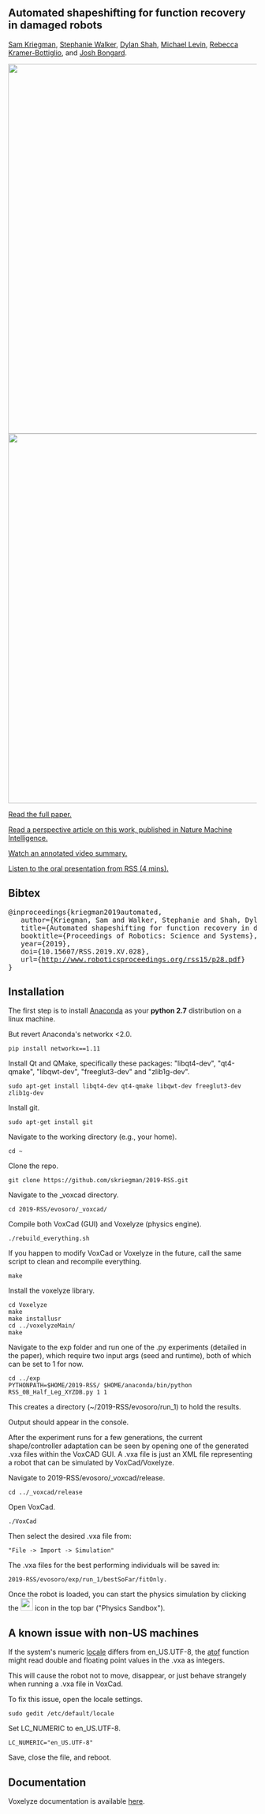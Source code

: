 Automated shapeshifting for function recovery in damaged robots
--------------------
[Sam Kriegman](https://scholar.google.com/citations?user=DCIwaLwAAAAJ), 
[Stephanie Walker](https://scholar.google.com/citations?user=0xspn9YAAAAJ), 
[Dylan Shah](https://scholar.google.com/citations?user=bfxXEJkAAAAJ), 
[Michael Levin](https://scholar.google.com/citations?user=luouyakAAAAJ), 
[Rebecca Kramer-Bottiglio](https://scholar.google.com/citations?user=2ARbFNoAAAAJ),
and 
[Josh Bongard](https://scholar.google.com/citations?user=Dj-kPasAAAAJ).<br>

<img src="https://github.com/skriegman/2019-RSS/blob/master/misc/teaserA.png" width="750"> <br>
<img src="https://github.com/skriegman/2019-RSS/blob/master/misc/teaserB.png" width="750">

<a href="http://www.roboticsproceedings.org/rss15/p28.pdf">Read the full paper.</a>

<a href="https://www.nature.com/articles/s42256-019-0076-6.epdf?author_access_token=R-S3FjSBIhUsomuDvARA7dRgN0jAjWel9jnR3ZoTv0OIXKmCfd5tDZfG1f8Y5jvWw1CSopZsGNYUdE_VbrVz-w5iIfuBDqNnm4FKFVTmuh3hNAJu38EzDsJc8di2AANa1jSA3LV3Q3Vd-wov1l5Amw%3D%3D">Read a perspective article on this work, published in Nature Machine Intelligence.</a>

<a href="https://youtu.be/fFIDz8maVh0">Watch an annotated video summary.</a>

<a href="https://youtu.be/stYJ1Miesk4">Listen to the oral presentation from RSS (4 mins).</a>


Bibtex
------------
<pre>
@inproceedings{kriegman2019automated,
&nbsp;&nbsp; author={Kriegman, Sam and Walker, Stephanie and Shah, Dylan and Levin, Michael and Kramer-Bottiglio, Rebecca and Bongard, Josh},
&nbsp;&nbsp; title={Automated shapeshifting for function recovery in damaged robots},
&nbsp;&nbsp; booktitle={Proceedings of Robotics: Science and Systems},
&nbsp;&nbsp; year={2019},
&nbsp;&nbsp; doi={10.15607/RSS.2019.XV.028},
&nbsp;&nbsp; url={<a href="http://www.roboticsproceedings.org/rss15/p28.pdf">http://www.roboticsproceedings.org/rss15/p28.pdf</a>}
}
</pre>


Installation
------------

The first step is to install [Anaconda](http://docs.continuum.io/anaconda/install/linux/) as your 
<b>python 2.7</b> distribution on a linux machine.

But revert Anaconda's networkx <2.0.

    pip install networkx==1.11

Install Qt and QMake, specifically these packages: "libqt4-dev", "qt4-qmake", "libqwt-dev", "freeglut3-dev" and "zlib1g-dev".

    sudo apt-get install libqt4-dev qt4-qmake libqwt-dev freeglut3-dev zlib1g-dev


Install git.

    sudo apt-get install git

Navigate to the working directory (e.g., your home).

    cd ~

Clone the repo.

    git clone https://github.com/skriegman/2019-RSS.git

Navigate to the _voxcad directory.

    cd 2019-RSS/evosoro/_voxcad/

Compile both VoxCad (GUI) and Voxelyze (physics engine).

    ./rebuild_everything.sh

If you happen to modify VoxCad or Voxelyze in the future, call the same script to clean and recompile everything. 

    make

Install the voxelyze library.

    cd Voxelyze
    make
    make installusr
    cd ../voxelyzeMain/
    make

Navigate to the exp folder and run one of the .py experiments (detailed in the paper),
which require two input args (seed and runtime), both of which can be set to 1 for now.
    
    cd ../exp
    PYTHONPATH=$HOME/2019-RSS/ $HOME/anaconda/bin/python RSS_0B_Half_Leg_XYZDB.py 1 1

This creates a directory (~/2019-RSS/evosoro/run_1) to hold the results.

Output should appear in the console.

After the experiment runs for a few generations, 
the current shape/controller adaptation can be seen by opening 
one of the generated .vxa files within the VoxCAD GUI. 
A .vxa file is just an XML file representing a robot that can be simulated by VoxCad/Voxelyze.

Navigate to 2019-RSS/evosoro/_voxcad/release.
    
    cd ../_voxcad/release
    
Open VoxCad.

    ./VoxCad

Then select the desired .vxa file from:

    "File -> Import -> Simulation"

The .vxa files for the best performing individuals will be saved in:

    2019-RSS/evosoro/exp/run_1/bestSoFar/fitOnly.

Once the robot is loaded, you can start the physics simulation by clicking the <img src="https://github.com/skriegman/2019-RSS/blob/master/_voxcad/VoxCad/Icons/Sandbox.png" height="25" width="25"> icon in the top bar ("Physics Sandbox").


A known issue with non-US machines
--------

If the system's numeric 
<a href="https://en.wikipedia.org/wiki/Locale_(computer_software)">locale</a> 
differs from en_US.UTF-8, the 
<a href="http://www.cplusplus.com/reference/cstdlib/atof/">atof</a> 
function might read double and floating point values in the .vxa 
as integers.
 
This will cause the robot not to move, disappear, or just behave strangely 
when running a .vxa file in VoxCad.

To fix this issue, open the locale settings.

    sudo gedit /etc/default/locale

Set LC_NUMERIC to en_US.UTF-8.

    LC_NUMERIC="en_US.UTF-8"

Save, close the file, and reboot.


Documentation
-------------

Voxelyze documentation is available [here](http://jonhiller.github.io/Voxelyze/annotated.html).


